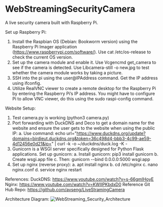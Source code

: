 # WebStreamingSecurityCamera
A live security camera built with Raspberry Pi.

Set up Raspberry Pi:

1. Install the Raspbian OS (Debian: Bookworm version) using the Raspberry Pi Imager application (https://www.raspberrypi.com/software/). Use cat /etc/os-release to check the current OS version. 
2. Set up the camera module and enable it. Use Vcgencmd get_camera to see if the camera is detected. Use Libcamera-still -o new.jpg to test whether the camera module works by taking a picture.
3. SSH into the pi using the user@IPAddress command. Get the IP address using ifconfig.
4. Utilize RealVNC viewer to create a remote desktop for the Raspberry Pi by entering the Raspberry Pi’s IP address. You might have to configure Pi to allow VNC viewer, do this using the sudo raspi-config command.

Website Setup:

1. Test camera.py is working (python3 camera.py)
2. Port forwarding with DuckDNS and Deco to get a domain name for the website and ensure the user gets to the website when using the public IP:
    a. Use command: echo url="https://www.duckdns.org/update?domains=birdieut.duckdns.org&token=36c498d4-bbb3-4c99-ae59-4d12456e0d21&ip=" | curl -k -o ~/duckdns/duck.log -K -
3. Gunicorn is a WSGI server specifically designed for Python Flask applications. Set up gunicorn: 
    a. Install gunicorn: pip3 install gunicorn
    b. Create wsgi.app file
    c. Then: gunicorn --bind 0.0.0.0:5000 wsgi:app 
4. Set up nginx (reverse proxy):
    a. apt install nginx
    b. cd /etc/nginx
    c. nano nginx.conf 
    d. service nginx restart


References:
DuckDNS: https://www.youtube.com/watch?v=s-66gmIHoyE
Nginx: https://www.youtube.com/watch?v=KWIIPKbdxD0
Reference Git Hub Repo: https://github.com/avseng/LiveStramingCamera 

Architecture Diagram:
![WebStreaming_Security_Architecture](https://github.com/shreyakarthik1210/WebStreamingSecurityCamera/assets/52420053/c9f7fe22-335d-43ed-9b3b-74e5efbeb291)
